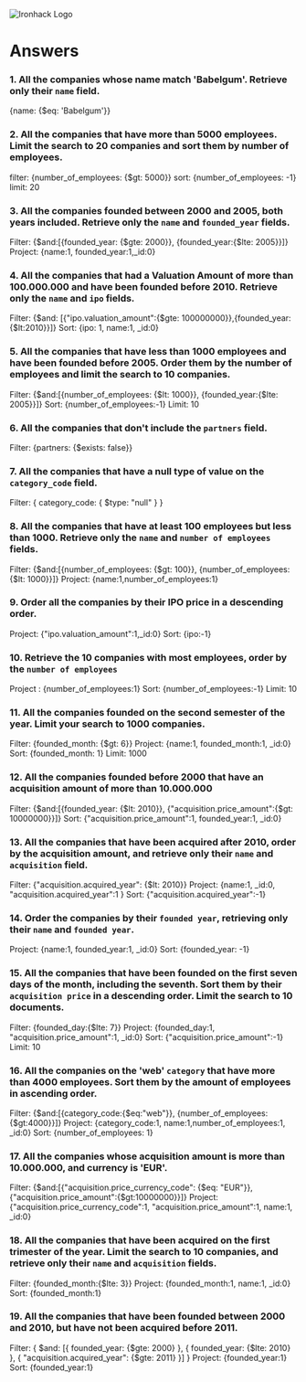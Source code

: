 ![Ironhack Logo](https://i.imgur.com/1QgrNNw.png)

# Answers

### 1. All the companies whose name match 'Babelgum'. Retrieve only their `name` field.

{name: {$eq: 'Babelgum'}}

### 2. All the companies that have more than 5000 employees. Limit the search to 20 companies and sort them by **number of employees**.

filter: {number_of_employees: {$gt: 5000}}
sort: {number_of_employees: -1}
limit: 20

### 3. All the companies founded between 2000 and 2005, both years included. Retrieve only the `name` and `founded_year` fields.

Filter: {$and:[{founded_year: {$gte: 2000}}, {founded_year:{$lte: 2005}}]}
Project: {name:1, founded_year:1,_id:0}

### 4. All the companies that had a Valuation Amount of more than 100.000.000 and have been founded before 2010. Retrieve only the `name` and `ipo` fields.

Filter: {$and: [{"ipo.valuation_amount":{$gte: 100000000}},{founded_year:{$lt:2010}}]}
Sort: {ipo: 1, name:1, _id:0}


### 5. All the companies that have less than 1000 employees and have been founded before 2005. Order them by the number of employees and limit the search to 10 companies.
Filter: {$and:[{number_of_employees: {$lt: 1000}}, {founded_year:{$lte: 2005}}]}
Sort: {number_of_employees:-1}
Limit: 10

### 6. All the companies that don't include the `partners` field.

Filter: {partners: {$exists: false}}

### 7. All the companies that have a null type of value on the `category_code` field.

Filter: { category_code: { $type: "null" } }

### 8. All the companies that have at least 100 employees but less than 1000. Retrieve only the `name` and `number of employees` fields.

Filter: {$and:[{number_of_employees: {$gt: 100}}, {number_of_employees:{$lt: 1000}}]}
Project: {name:1,number_of_employees:1}

### 9. Order all the companies by their IPO price in a descending order.
Project: {"ipo.valuation_amount":1,_id:0}
Sort: {ipo:-1}

### 10. Retrieve the 10 companies with most employees, order by the `number of employees`

Project : {number_of_employees:1}
Sort: {number_of_employees:-1}
Limit: 10

### 11. All the companies founded on the second semester of the year. Limit your search to 1000 companies.

Filter: {founded_month: {$gt: 6}}
Project: {name:1, founded_month:1, _id:0}
Sort: {founded_month: 1}
Limit: 1000

### 12. All the companies founded before 2000 that have an acquisition amount of more than 10.000.000

Filter: {$and:[{founded_year: {$lt: 2010}}, {"acquisition.price_amount":{$gt: 10000000}}]}
Sort: {"acquisition.price_amount":1, founded_year:1, _id:0}

### 13. All the companies that have been acquired after 2010, order by the acquisition amount, and retrieve only their `name` and `acquisition` field.

Filter: {"acquisition.acquired_year": {$lt: 2010}}
Project: {name:1, _id:0, "acquisition.acquired_year":1 }
Sort: {"acquisition.acquired_year":-1}

### 14. Order the companies by their `founded year`, retrieving only their `name` and `founded year`.

Project: {name:1, founded_year:1, _id:0}
Sort: {founded_year: -1}

### 15. All the companies that have been founded on the first seven days of the month, including the seventh. Sort them by their `acquisition price` in a descending order. Limit the search to 10 documents.

Filter: {founded_day:{$lte: 7}}
Project: {founded_day:1, "acquisition.price_amount":1, _id:0}
Sort: {"acquisition.price_amount":-1}
Limit: 10

### 16. All the companies on the 'web' `category` that have more than 4000 employees. Sort them by the amount of employees in ascending order.

Filter: {$and:[{category_code:{$eq:"web"}}, {number_of_employees:{$gt:4000}}]}
Project: {category_code:1, name:1,number_of_employees:1, _id:0}
Sort: {number_of_employees: 1}

### 17. All the companies whose acquisition amount is more than 10.000.000, and currency is 'EUR'.

Filter: {$and:[{"acquisition.price_currency_code": {$eq: "EUR"}}, {"acquisition.price_amount":{$gt:10000000}}]}
Project: {"acquisition.price_currency_code":1, "acquisition.price_amount":1, name:1, _id:0}

### 18. All the companies that have been acquired on the first trimester of the year. Limit the search to 10 companies, and retrieve only their `name` and `acquisition` fields.

Filter: {founded_month:{$lte: 3}}
Project: {founded_month:1, name:1, _id:0}
Sort: {founded_month:1}

### 19. All the companies that have been founded between 2000 and 2010, but have not been acquired before 2011.

Filter: { $and: [{ founded_year: {$gte: 2000} }, { founded_year: {$lte: 2010} }, { "acquisition.acquired_year": {$gte: 2011} }] }
Project: {founded_year:1}
Sort: {founded_year:1}
